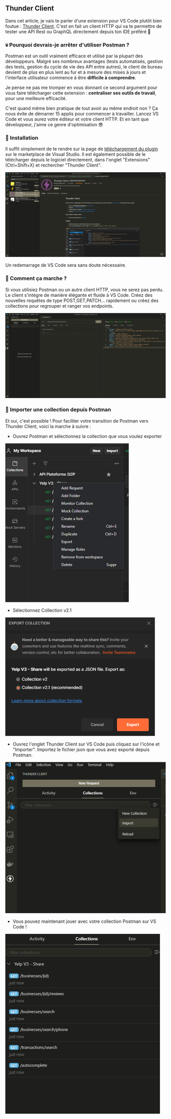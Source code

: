 ## Thunder Client

Dans cet article, je vais te parler d'une extension pour VS Code plutôt bien foutue : [Thunder Client](https://www.thunderclient.io). C'est en fait un client HTTP qui va te permettre de tester une API Rest ou GraphQL directement depuis ton IDE préféré 💖

### 💀 Pourquoi devrais-je arrêter d'utiliser Postman ?

Postman est un outil vraiment efficace et utilisé par la plupart des développeurs. Malgré ses nombreux avantages (tests automatisés, gestion des tests, gestion du cycle de vie des API entre autres), le client de bureau devient de plus en plus lent au fur et à mesure des mises à jours et l'interface utilisateur commence à être **difficile à comprendre**.

Je pense ne pas me tromper en vous donnant ce second argument pour vous faire télécharger cette extension : **centraliser ses outils de travail**, pour une meilleure efficacité.

C'est quand même bien pratique de tout avoir au même endroit non ? Ça nous évite de démarrer 15 applis pour commencer à travailler. Lancez VS Code et vous aurez votre éditeur et votre client HTTP. Et en tant que développeur, j'aime ce genre d'optimisation 😎

### 🔧 Installation

Il suffit simplement de te rendre sur la page de [téléchargement du plugin](https://marketplace.visualstudio.com/items?itemName=rangav.vscode-thunder-client) sur le marketplace de Visual Studio. Il est également possible de le télécharger depuis le logiciel directement, dans l'onglet "Extensions" (Ctrl+Shift+X) et rechercher "Thunder Client".

![DownloadThunderClient](resources/dl-thunder-client.png)

Un redemarrage de VS Code sera sans doute nécessaire.

### 🤔 Comment ça marche ?

Si vous utilisiez Postman ou un autre client HTTP, vous ne serez pas perdu. Le client s'intègre de manière élégante et fluide à VS Code. Créez des nouvelles requêtes de type POST,GET,PATCH... rapidement ou créez des collections pour regrouper et ranger vos endpoints.

![ThunderClient](resources/presentation-thunder-client.png)

### 📂 Importer une collection depuis Postman

Et oui, c'est possible ! Pour faciliter votre transition de Postman vers Thunder Client, voici la marche à suivre :

- Ouvrez Postman et sélectionnez la collection que vous voulez exporter

![PostmanExportThunderClient](resources/postman-export.png)

- Sélectionnez Collection v2.1

![PostmanExportThunderClient](resources/postman-export-2.png)

- Ouvrez l'onglet Thunder Client sur VS Code puis cliquez sur l'icône et "Importer". Importez le fichier json que vous avez exporté depuis Postman.

![PostmanExportThunderClient](resources/import-to-thunder-client.png)

- Vous pouvez maintenant jouer avec votre collection Postman sur VS Code !

![PostmanExportThunderClient](resources/import-to-thunder-client-2.png)